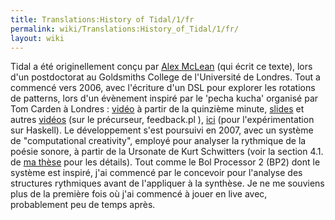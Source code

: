 ```yaml
---
title: Translations:History of Tidal/1/fr
permalink: wiki/Translations:History_of_Tidal/1/fr/
layout: wiki
---
```


Tidal a été originellement conçu par [ Alex
McLean](/wiki/User%3AYaxu "wikilink") (qui écrit ce texte), lors d'un
postdoctorat au Goldsmiths College de l'Université de Londres. Tout a
commencé vers 2006, avec l'écriture d'un DSL pour explorer les rotations
de patterns, lors d'un évènement inspiré par le 'pecha kucha' organisé
par Tom Carden à Londres :
[vidéo](http://toxi.co.uk/blog/2006/07/ask-later-not-t-k-event.htm) à
partir de la quinzième minute,
[slides](http://slab.org/archive/20/20.pdf) et autres
[vidéos](http://slab.org/archive/20/pl.avi) (sur le précurseur,
feedback.pl ), [ici](http://slab.org/archive/20/hs.avi) (pour
l'expérimentation sur Haskell). Le développement s'est poursuivi en
2007, avec un système de "computational creativity", employé pour
analyser la rythmique de la poésie sonore, à partir de la Ursonate de
Kurt Schwitters (voir la section 4.1. de [ma
thèse](https://pdfs.semanticscholar.org/99ac/092d014aac16728912563975282e20039e19.pdf)
pour les détails). Tout comme le Bol Processor 2 (BP2) dont le système
est inspiré, j'ai commencé par le concevoir pour l'analyse des
structures rythmiques avant de l'appliquer à la synthèse. Je ne me
souviens plus de la première fois où j'ai commencé à jouer en live avec,
probablement peu de temps après.
